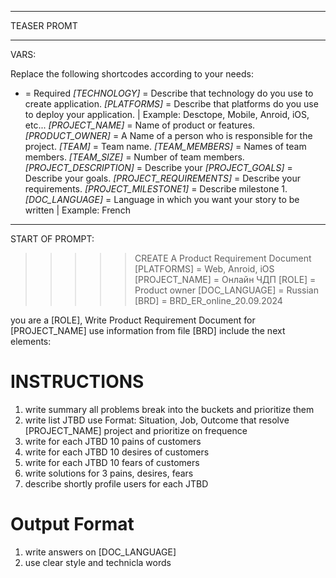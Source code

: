 -----
TEASER PROMT



-----
VARS:

Replace the following shortcodes according to your needs:

* = Required
*[TECHNOLOGY]* = Describe that technology do you use to create application.
*[PLATFORMS]* = Describe that platforms do you use to deploy your application. | Example: Desctope, Mobile, Anroid, iOS,  etc...
*[PROJECT_NAME]* = Name of product or features.
*[PRODUCT_OWNER]* = A Name of a person who is responsible for the project. 
*[TEAM]* = Team name.
*[TEAM_MEMBERS]* = Names of team members.
*[TEAM_SIZE]* = Number of team members.
*[PROJECT_DESCRIPTION]* = Describe your
*[PROJECT_GOALS]* = Describe your goals.
*[PROJECT_REQUIREMENTS]* = Describe your requirements.
*[PROJECT_MILESTONE1]* = Describe milestone 1.
*[DOC_LANGUAGE]* = Language in which you want your story to be written | Example: French

--------
START OF PROMPT:

>>>>> CREATE A Product Requirement Document
[PLATFORMS] = Web, Anroid, iOS
[PROJECT_NAME] = Онлайн ЧДП
[ROLE] = Product owner
[DOC_LANGUAGE] = Russian
[BRD] = BRD_ER_online_20.09.2024

you are a [ROLE], Write Product Requirement Document for [PROJECT_NAME] use information from file [BRD] include the next elements:

# INSTRUCTIONS
1. write summary all problems break into the buckets and prioritize them
4. write list JTBD use Format: Situation, Job, Outcome that resolve [PROJECT_NAME] project and prioritize on frequence 
5. write for each JTBD 10 pains of customers
6. write for each JTBD 10 desires of customers
7. write for each JTBD 10 fears of customers
8. write solutions for 3 pains, desires, fears
8. describe shortly profile users for each JTBD





# Output Format
1. write answers on [DOC_LANGUAGE]
2. use clear style and technicla words